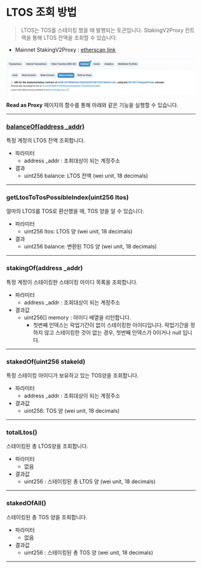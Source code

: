 # LTOS 조회 방법 

> LTOS는 TOS를 스테이킹 했을 때 발행되는 토큰입니다.
> StakingV2Proxy 컨트랙을 통해 LTOS 잔액을 조회할 수 있습니다.

- Mainnet StakingV2Proxy : [etherscan link](https://etherscan.io/address/0x14fb0933ec45ece75a431d10afaa1ddf7bfee44c#readProxyContract)

![Read as Proxy 선택](../img/query_ltos_0.png)

**Read as Proxy** 페이지의 함수를 통해 아래와 같은 기능을 실행할 수 있습니다.

*********

### [balanceOf(address _addr)](https://etherscan.io/address/0x14fb0933ec45ece75a431d10afaa1ddf7bfee44c#readProxyContract#F5)

특정 계정의 LTOS 잔액 조회합니다. 

- 파라미터
  - address _addr : 조회대상이 되는 계정주소 
- 결과
  - uint256 balance: LTOS 잔액 (wei unit, 18 decimals) 

*********

### getLtosToTosPossibleIndex(uint256 ltos)

얼마의 LTOS를 TOS로 환산했을 때, TOS 양을 알 수 있습니다.

- 파라미터
  - uint256 ltos:  LTOS 양 (wei unit, 18 decimals)
- 결과
  - uint256 balance: 변환된 TOS 양 (wei unit, 18 decimals) 

*********

### stakingOf(address _addr)

특정 계정이 스테이킹한 스테이킹 아이디 목록을 조회합니다.

- 파라미터
  - address _addr : 조회대상이 되는 계정주소
- 결과값
  - uint256[] memory : 아이디 배열을 리턴합니다.
    - 첫번째 인덱스는 락업기간이 없이 스테이킹한 아이디입니다. 락업기간을 정하지 않고 스테이킹한 것이 없는 경우, 첫번째 인덱스가 0이거나 null 입니다.

********

### stakedOf(uint256 stakeId)

특정 스테이킹 아이디가 보유하고 있는 TOS양을 조회합니다.

- 파라미터
  - address _addr : 조회대상이 되는 계정주소
- 결과값
  - uint256:  TOS 양  (wei unit, 18 decimals)

********

### totalLtos()

스테이킹된 총 LTOS양을 조회합니다.

- 파라미터
  - 없음
- 결과값
  - uint256 : 스테이킹된 총 LTOS 양 (wei unit, 18 decimals)

********

### stakedOfAll()

스테이킹된 총 TOS 양을 조회합니다.

- 파라미터
  - 없음
- 결과값
  - uint256 :  스테이킹된 총 TOS 양 (wei unit, 18 decimals)

********

### 



